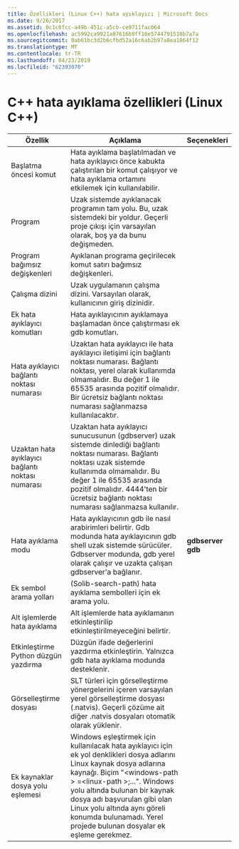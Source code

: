 ```yaml
---
title: Özellikleri (Linux C++) hata ayıklayıcı | Microsoft Docs
ms.date: 9/26/2017
ms.assetid: 0c1c0fcc-a49b-451c-a5cb-ce9711fac064
ms.openlocfilehash: ac5992ca9921a87616b9ff10e5744791510b7a7a
ms.sourcegitcommit: 0ab61bc3d2b6cfbd52a16c6ab2b97a8ea1864f12
ms.translationtype: MT
ms.contentlocale: tr-TR
ms.lasthandoff: 04/23/2019
ms.locfileid: "62393070"
---
```

# <a name="c-debugging-properties-linux-c"></a>C++ hata ayıklama özellikleri (Linux C++)

Özellik | Açıklama | Seçenekleri
--- | ---| ---
Başlatma öncesi komut | Hata ayıklama başlatılmadan ve hata ayıklayıcı önce kabukta çalıştırılan bir komut çalışıyor ve hata ayıklama ortamını etkilemek için kullanılabilir.
Program | Uzak sistemde ayıklanacak programın tam yolu. Bu, uzak sistemdeki bir yoldur. Geçerli proje çıkışı için varsayılan olarak, boş ya da bunu değişmeden.
Program bağımsız değişkenleri | Ayıklanan programa geçirilecek komut satırı bağımsız değişkenleri.
Çalışma dizini | Uzak uygulamanın çalışma dizini. Varsayılan olarak, kullanıcının giriş dizinidir.
Ek hata ayıklayıcı komutları | Hata ayıklayıcının ayıklamaya başlamadan önce çalıştırması ek gdb komutları.
Hata ayıklayıcı bağlantı noktası numarası | Uzaktan hata ayıklayıcı ile hata ayıklayıcı iletişimi için bağlantı noktası numarası. Bağlantı noktası, yerel olarak kullanımda olmamalıdır. Bu değer 1 ile 65535 arasında pozitif olmalıdır. Bir ücretsiz bağlantı noktası numarası sağlanmazsa kullanılacaktır.
Uzaktan hata ayıklayıcı bağlantı noktası numarası | Uzaktan hata ayıklayıcı sunucusunun (gdbserver) uzak sistemde dinlediği bağlantı noktası numarası. Bağlantı noktası uzak sistemde kullanımda olmamalıdır. Bu değer 1 ile 65535 arasında pozitif olmalıdır. 4444'ten bir ücretsiz bağlantı noktası numarası sağlanmazsa kullanılır.
Hata ayıklama modu | Hata ayıklayıcının gdb ile nasıl arabirimleri belirtir. Gdb modunda hata ayıklayıcının gdb shell uzak sistemde sürücüler. Gdbserver modunda, gdb yerel olarak çalışır ve uzakta çalışan gdbserver'a bağlanır. | **gdbserver**<br>**gdb**<br>
Ek sembol arama yolları | (Solib-search-path) hata ayıklama sembolleri için ek arama yolu.
Alt işlemlerde hata ayıklama | Alt işlemlerde hata ayıklamanın etkinleştirilip etkinleştirilmeyeceğini belirtir.
Etkinleştirme Python düzgün yazdırma | Düzgün ifade değerlerini yazdırma etkinleştirin. Yalnızca gdb hata ayıklama modunda desteklenir.
Görselleştirme dosyası | SLT türleri için görselleştirme yönergelerini içeren varsayılan yerel görselleştirme dosyası (.natvis). Geçerli çözüme ait diğer .natvis dosyaları otomatik olarak yüklenir.
Ek kaynaklar dosya yolu eşlemesi | Windows eşleştirmek için kullanılacak hata ayıklayıcı için ek yol denklikleri dosya adlarını Linux kaynak dosya adlarına kaynağı. Biçim "\<windows-path > =\<linux-path >;...". Windows yolu altında bulunan bir kaynak dosya adı başvurulan gibi olan Linux yolu altında aynı göreli konumda bulunamadı. Yerel projede bulunan dosyalar ek eşleme gerekmez.
